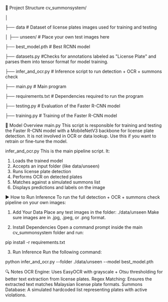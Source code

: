 📁 Project Structure
cv_summonsystem/

│

├── data                  # Dataset of license plates images used for training and testing

│   ├── unseen/           # Place your own test images here

├── best_model.pth        # Best RCNN model

├── datasets.py           #Checks for annotations labeled as "License Plate" and parses them into tensor format for model training.

├── infer_and_ocr.py      # Inference script to run detection + OCR + summons check

├── main.py               # Main program

├── requirements.txt      # Dependencies required to run the program

├── testing.py            # Evaluation of the Faster R-CNN model

├── training.py           # Training of the Faster R-CNN model

🧠 Model Overview
main.py
This script is responsible for training and testing the Faster R-CNN model with a MobileNetV3 backbone for license plate detection. It is not involved in OCR or data lookup. Use this if you want to retrain or fine-tune the model.

infer_and_ocr.py
This is the main pipeline script. It:

1. Loads the trained model
2. Accepts an input folder (like data/unseen)
3. Runs license plate detection
4. Performs OCR on detected plates
5. Matches against a simulated summons list
6. Displays predictions and labels on the image

▶️ How to Run Inference
To run the full detection + OCR + summons check pipeline on your own images:

1. Add Your Data
Place any test images in the folder: ./data/unseen
Make sure images are in .jpg, .jpeg, or .png format.

2. Install Dependencies
Open a command prompt inside the main cv_summonsystem folder and run:

pip install -r requirements.txt

3. Run Inference
Run the following command:

python infer_and_ocr.py --folder ./data/unseen --model best_model.pth

🔍 Notes
OCR Engine: Uses EasyOCR with grayscale + Otsu thresholding for better text extraction from license plates.
Regex Matching: Ensures the extracted text matches Malaysian license plate formats.
Summons Database: A simulated hardcoded list representing plates with active violations.
